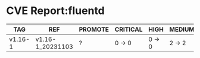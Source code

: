 # CVE Report:fluentd
|   TAG   |       REF        | PROMOTE | CRITICAL |  HIGH  | MEDIUM |  LOW   | UNKNOWN |
|---------|------------------|---------|----------|--------|--------|--------|---------|
| v1.16-1 | v1.16-1_20231103 | ?       | 0 -> 0   | 0 -> 0 | 2 -> 2 | 0 -> 0 | 0 -> 0  |
